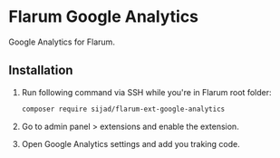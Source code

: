 # Flarum Google Analytics

Google Analytics for Flarum.

## Installation

1. Run following command via SSH while you're in Flarum root folder:

    ```bash
    composer require sijad/flarum-ext-google-analytics
    ```

2. Go to admin panel > extensions and enable the extension.
3. Open Google Analytics settings and add you traking code.
